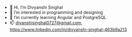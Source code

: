 - 👋 Hi, I’m Divyanshi Singhal
- 👀 I’m interested in programming and designing
- 🌱 I’m currently learning Angular and PostgreSQL
- 📫 diyanshisinghal0727@gmail.com, https://www.linkedin.com/in/divyanshi-singhal-463b9a213
